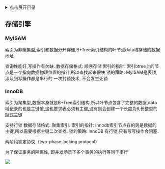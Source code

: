 <details>
<summary>点击展开目录</summary>
<!-- TOC -->

- [存储引擎](#存储引擎)
    - [MyISAM](#myisam)
    - [InnoDB](#innodb)

<!-- /TOC -->
</details>

## 存储引擎

### MyISAM

索引为非聚集型,索引和数据分开存储,B+Tree索引结构的叶节点data域存储的数据地址<br/>

查询性能好,写操作有欠缺.
数据存储格式: 顺序存储
索引的指针: 索引btree上的节点是一个指向数据物理位置的指针,所以查找起来很快
锁的策略: MyISAM是表锁,涉及到写操作都是串行的
一次封锁技术, 不会发生死锁

### InnoDB

索引为聚集型,数据本身就是B+Tree索引结构,所以叶节点包含了完整的数据,data域记录的也是主键值,这也要求表必须有主键,没有则会创建一个长度为6,长整型的隐式主键.

支持行锁
数据存储格式: 聚集索引.
索引的指针: innodb索引节点存的则是数据的主键,所以需要根据主键二次查找.
锁的策略: InnoDB 有行锁,只有写写操作会阻塞.


两阶段锁定协议（two-phase locking protocol）

为了保证事务的隔离性, 即并发场景下多个事务的执行等同于串行



[![](https://static.segmentfault.com/v-5b1df2a7/global/img/creativecommons-cc.svg)](https://creativecommons.org/licenses/by-nc-nd/4.0/)
